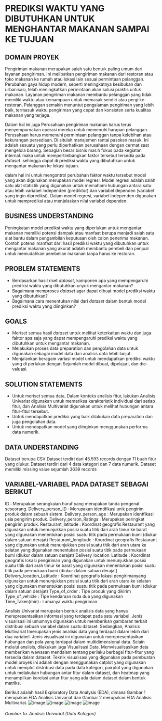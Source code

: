 # PREDIKSI WAKTU YANG DIBUTUHKAN UNTUK MENGHANTAR MAKANAN SAMPAI KE TUJUAN
## DOMAIN PROYEK

Pengiriman makanan merupakan salah satu bentuk paling umum dari layanan pengiriman. Ini melibatkan pengiriman makanan dari restoran atau toko makanan ke rumah atau lokasi lain sesuai permintaan pelanggan. Perubahan gaya hidup mode­rn, seperti meningkatnya ke­sibukan dan urbanisasi, telah meningkatkan permintaan akan solusi praktis untuk makanan. Layanan pe­ngiriman makanan membantu pelanggan yang tidak memiliki waktu atau ke­mampuan untuk memasak sendiri atau pergi ke­ restoran. Pelanggan semakin me­nuntut pengalaman pengiriman yang lebih baik, te­rmasuk waktu pengiriman yang cepat dan konsisten se­rta kualitas makanan yang terjaga. 

Dalam hal ini juga Perusahaan pengiriman makanan harus te­rus menyempurnakan operasi me­reka untuk memenuhi harapan pe­langgan. Perusahaan harus memenuhi permintaan pelanggan tanpa kelebihan atau kekurangan persediaan. Di situlah manajemen rantai pasokan masuk. Ini adalah sesuatu yang perlu diperhatikan perusahaan dengan cermat saat mengelola barang. Sebagian besar bisnis masih fokus pada kegiatan internal. maka untuk mempertimbangkan faktor tersebut tersedia pada _dataset_. sehingga dapat di prediksi waktu yang dibutuhkan untuk mengantar makanan ke lokasi tujuan.

dalam hal ini untuk mengontrol perubahan faktor waktu tersebut model yang akan digunakan merupakan model regresi. Model regresi adalah salah satu alat statistik yang digunakan untuk memahami hubungan antara satu atau lebih variabel independen (prediktor) dan variabel dependen (variabel yang ingin diprediksi). Dalam model regresi, variabel independen digunakan untuk memprediksi atau menjelaskan nilai variabel dependen.


## BUSINESS UNDERSTANDING

Peningkatan model prediksi waktu yang diperlukan untuk mengantar makanan memiliki potensi dampak atau manfaat berupa menjadi salah satu alat bantu dalam pengambilan keputusan oleh calon penerima makanan. Contoh potensi manfaat dari hasil prediksi waktu yang dibutuhkan untuk mengantar makanan yang akurat adalah membantu pembeli dan penjual untuk memudahkan pembelian makanan tanpa harus ke restoran.

## PROBLEM STATEMENTS
* Berdasarkan hasil riset _dataset_, komponen apa yang mempengaruhi prediksi waktu yang dibutuhkan unyuk mengantar makanan?
* Bagaimana memproses _dataset_ agar dapat dibuat model prediksi waktu yang dibutuhkan?
* Bagaimana cara menentukan nilai dari _dataset_ dalam bentuk model prediksi waktu yang diinginkan?
  
## GOALS
*  Meriset semua hasil _dataset_ untuk melihat keterkaitan waktu dan juga faktor apa saja yang dapat mempengaruhi prediksi waktu yang dibutuhkan untuk mengantar makanan.
*  Melakukan proses data preparation dan pengolahan data untuk digunakan sebagai model data dan analisis data lebih lanjut.
*  Menjalankan be­ragam variasi model untuk mendapatkan prediksi waktu yang di perlukan dengan Sejumlah model dibuat, dipelajari, dan die­valuasi.
  
## SOLUTION STATEMENTS
* Untuk meriset semua data, Dalam konteks analisis fitur, lakukan Analisis Univariat digunakan untuk memeriksa karakteristik individual dari setiap fitur, dan Analisis Multivariat digunakan untuk melihat hubungan antara fitur-fitur tersebut.
* Untuk mendapatkan prediksi yang baik dilakukan data preparation dan juga pengolahan data.
* Untuk mendapatkan model yang diinginkan menggunakan performa data numerik.
  
## DATA UNDERSTANDING
Dataset berupa CSV
Dataset terdiri dari 45.593 records dengan 11 buah fitur yang diukur.
Dataset terdiri dari 4 data kategori dan 7 data numerik.
Dataset memiliki missing value sejumlah 3639 records
## VARIABEL-VARIABEL PADA DATASET SEBAGAI BERIKUT
ID                         : Merupakan serangkaian huruf yang merupakan tanda pengenal seseorang.
Delivery_person_ID         : Merupakan identifikasi unik pengirim produk dalam sebuah sistem.
Delivery_person_age        : Merupakan identfikasi usia pengirim produk.
Delivery_person_Ratings    : Merupakan peringkat pengirim produk.
Restaurant_latitude        : Koordinat geografis Restaurant yang digunakan untuk menunjukkan posisi suatu titik dari arah timur ke barat yang digunakan menentukan posisi suatu titik pada permukaan bumi (diukur dalam satuan derajat)
Restaurant_longitude        : Koordinat geografis Restaurant yang digunakan untuk menunjukkan posisi suatu titik dari arah utara ke selatan yang digunakan menentukan posisi suatu titik pada permukaan bumi (diukur dalam satuan derajat)
Delivery_location_Latitude  : Koordinat geografis lokasi pengiriman yang digunakan untuk menunjukkan posisi suatu titik dari arah timur ke barat yang digunakan menentukan posisi suatu titik pada permukaan bumi (diukur dalam satuan derajat)
Delivery_location_Latitude  : Koordinat geografis lokasi pengirimanyang digunakan untuk menunjukkan posisi suatu titik dari arah utara ke selatan yang digunakan menentukan posisi suatu titik pada permukaan bumi (diukur dalam satuan derajat)
Type_of_order               : Tipe produk yang dikirim
Type_of_vehicle             : Tipe kendaraan roda dua yang digunakan
Time_Taken(min)             : Lamanya waktu pengiriman            

Analisis Univariat merupakan bentuk analisis data yang hanya merepresentasikan informasi yang terdapat pada satu variabel. Jenis visualisasi ini umumnya digunakan untuk memberikan gambaran terkait distribusi sebuah variabel dalam suatu dataset. Sedangkan, Analisis Multivariat tmerupakan jenis analisis data yang terdapat dalam lebih dari dua variabel. Jenis visualisasi ini digunakan untuk merepresentasikan hubungan dan pola yang terdapat dalam multidimensional data.
Selain melalui analisis, dilakukan juga Visualisasi Data. Memvisualisasikan data memberikan wawasan mendalam tentang perilaku berbagai fitur-fitur yang tersedia dalam dataset. Teknik visualisasi yang digunakan pada pembuatan model proyek ini adalah dengan menggunakan catplot yang digunakan untuk memplot distribusi data pada data kategori, pairplot yang digunakan untuk melakukan hubungan antar fitur dalam dataset, dan heatmap yang menampilkan korelasi antar fitur yang ada dalam dataset dalam bentuk matriks.

Berikut adalah hasil Exploratory Data Analysis (EDA), dimana Gambar 1 merupakan EDA Analisis Univariat dan Gambar 2 merupakan EDA Analisis Multivariat.
![image](https://github.com/titispajarningsih/prediksi-waktu-yang-dibutuhkan-untuk-antar-makanan-ke-lokasi-tujuan/assets/145205021/5085ec8d-e833-4b91-a8ab-f3118248ca50)
![image](https://github.com/titispajarningsih/prediksi-waktu-yang-dibutuhkan-untuk-antar-makanan-ke-lokasi-tujuan/assets/145205021/a6b33bb1-feff-4468-a592-27ce605aaf4f)
![image](https://github.com/titispajarningsih/prediksi-waktu-yang-dibutuhkan-untuk-antar-makanan-ke-lokasi-tujuan/assets/145205021/6c7c508b-1c62-4225-b626-ff79d4f1472a)
![image](https://github.com/titispajarningsih/prediksi-waktu-yang-dibutuhkan-untuk-antar-makanan-ke-lokasi-tujuan/assets/145205021/1b682194-aaec-43c5-9f74-85d49e7923d3)
###### Gambar 1a. Analisis Univariat (Data Kategori)




